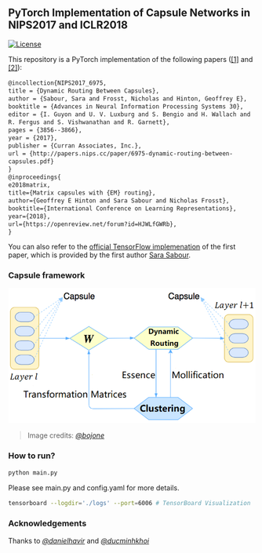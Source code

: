 ## PyTorch Implementation of Capsule Networks in NIPS2017 and ICLR2018
[![License](https://img.shields.io/github/license/mashape/apistatus.svg?maxAge=2592000)](LICENSE)

This repository is a PyTorch implementation of the following papers ([[1]](http://papers.nips.cc/paper/6975-dynamic-routing-between-capsules.pdf) and [[2]](https://openreview.net/pdf?id=HJWLfGWRb)):
```
@incollection{NIPS2017_6975,
title = {Dynamic Routing Between Capsules},
author = {Sabour, Sara and Frosst, Nicholas and Hinton, Geoffrey E},
booktitle = {Advances in Neural Information Processing Systems 30},
editor = {I. Guyon and U. V. Luxburg and S. Bengio and H. Wallach and R. Fergus and S. Vishwanathan and R. Garnett},
pages = {3856--3866},
year = {2017},
publisher = {Curran Associates, Inc.},
url = {http://papers.nips.cc/paper/6975-dynamic-routing-between-capsules.pdf}
}
@inproceedings{
e2018matrix,
title={Matrix capsules with {EM} routing},
author={Geoffrey E Hinton and Sara Sabour and Nicholas Frosst},
booktitle={International Conference on Learning Representations},
year={2018},
url={https://openreview.net/forum?id=HJWLfGWRb},
}
```

You can also refer to the [official TensorFlow implemenation](https://github.com/Sarasra/models/tree/master/research/capsules) of the first paper, which is provided by the first author [Sara Sabour](https://github.com/Sarasra/).

### Capsule framework
![Capsule framework](capsule-framework.png)
> Image credits: [_@bojone_](https://github.com/bojone)
 
### How to run?
```bash
python main.py
```
Please see main.py and config.yaml for more details.
```bash
tensorboard --logdir='./logs' --port=6006 # TensorBoard Visualization
```

### Acknowledgements
Thanks to [_@danielhavir_](https://github.com/danielhavir/capsule-network) and [_@ducminhkhoi_](https://github.com/ducminhkhoi/EM_Capsules)

